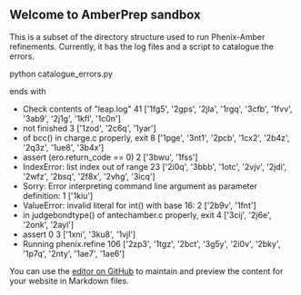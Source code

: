 ## Welcome to AmberPrep sandbox

This is a subset of the directory structure used to run Phenix-Amber refinements. Currently, it has the log files and a script to catalogue the errors.

python catalogue_errors.py

ends with

- Check contents of "leap.log"                                  41 ['1fg5', '2gps', '2jla', '1rgq', '3cfb', '1fvv', '3ab9', '2j1g', '1kfl', '1c0n']
- not finished                                                   3 ['1zod', '2c6q', '1yar']
- of bcc() in charge.c properly, exit                            8 ['1pge', '3nt1', '2pcb', '1cx2', '2b4z', '2q3z', '1ue8', '3b4x']
- assert (ero.return_code == 0)                                  2 ['3bwu', '1fss']
- IndexError: list index out of range                           23 ['2i0q', '3bbb', '1otc', '2vjv', '2jdi', '2wfz', '2bsq', '2f8x', '2vhg', '3icq']
- Sorry: Error interpreting command line argument as parameter definition:   1 ['1kiu']
- ValueError: invalid literal for int() with base 16:            2 ['2b9v', '1fnt']
- in judgebondtype() of antechamber.c properly, exit             4 ['3cij', '2j6e', '2onk', '2ayl']
- assert 0                                                       3 ['1xni', '3ku8', '1vjl']
- Running phenix.refine                                        106 ['2zp3', '1tgz', '2bct', '3g5y', '2i0v', '2bky', '1p7q', '2nty', '1ae7', '1ae6']

You can use the [editor on GitHub](https://github.com/nwmoriarty/amber-prep-sandbox/edit/master/README.md) to maintain and preview the content for your website in Markdown files.
